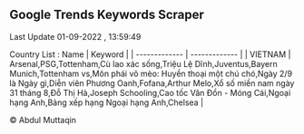 

## Google Trends Keywords Scraper 
 
Last Update 01-09-2022 , 13:59:49

Country List :
 Name  | Keyword |
| ------------- | ------------- |
| VIETNAM | Arsenal,PSG,Tottenham,Cù lao xác sống,Triệu Lệ Dĩnh,Juventus,Bayern Munich,Tottenham vs,Môn phái võ mèo: Huyền thoại một chú chó,Ngày 2/9 là Ngày gì,Diễn viên Phương Oanh,Fofana,Arthur Melo,Xổ số miền nam ngày 31 tháng 8,Đỗ Thị Hà,Joseph Schooling,Cao tốc Vân Đồn - Móng Cái,Ngoại hạng Anh,Bảng xếp hạng Ngoại hạng Anh,Chelsea |



© Abdul Muttaqin 
